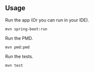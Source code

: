 ## Usage

Run the app (Or you can run in your IDE). 

```shell script
mvn spring-boot:run
```

Run the PMD.

```shell script
mvn pmd:pmd
```

Run the tests.

```shell script
mvn test
```
